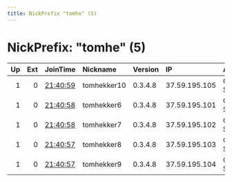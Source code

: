 ```yaml
---
title: NickPrefix "tomhe" (5)
---
```


# NickPrefix: "tomhe" (5)

|   Up |   Ext | JoinTime                                                                                            | Nickname    | Version   | IP            | AS      | CC   |   ORp |   Dirp | OS    | Contact                            |   eFamMembers |
|-----:|------:|:----------------------------------------------------------------------------------------------------|:------------|:----------|:--------------|:--------|:-----|------:|-------:|:------|:-----------------------------------|--------------:|
|    1 |     0 | [21:40:59](https://metrics.torproject.org/rs.html#details/74AD4D0CD4F5E1505A9691DE39B2FCB4CD6942BC) | tomhekker10 | 0.3.4.8   | 37.59.195.105 | OVH SAS | es   |   443 |     80 | Linux | 4096R/58100D20994F6D6C8194 Tom Hek |            10 |
|    1 |     0 | [21:40:58](https://metrics.torproject.org/rs.html#details/C7786E8B7715FA5BEE5E9523827853DE2E78E862) | tomhekker6  | 0.3.4.8   | 37.59.195.101 | OVH SAS | es   |   443 |     80 | Linux | 4096R/58100D20994F6D6C8194 Tom Hek |            10 |
|    1 |     0 | [21:40:58](https://metrics.torproject.org/rs.html#details/9E83BC8D8AECBCF984E0E41301218187EA9064FB) | tomhekker7  | 0.3.4.8   | 37.59.195.102 | OVH SAS | es   |   443 |     80 | Linux | 4096R/58100D20994F6D6C8194 Tom Hek |            10 |
|    1 |     0 | [21:40:57](https://metrics.torproject.org/rs.html#details/A9376B7A8A8A1B9711FE23BA4760FD7BF465B084) | tomhekker8  | 0.3.4.8   | 37.59.195.103 | OVH SAS | es   |   443 |     80 | Linux | 4096R/58100D20994F6D6C8194 Tom Hek |            10 |
|    1 |     0 | [21:40:57](https://metrics.torproject.org/rs.html#details/5620A0F995E15B0C85873148E733FCF72E113F61) | tomhekker9  | 0.3.4.8   | 37.59.195.104 | OVH SAS | es   |   443 |     80 | Linux | 4096R/58100D20994F6D6C8194 Tom Hek |            10 |
